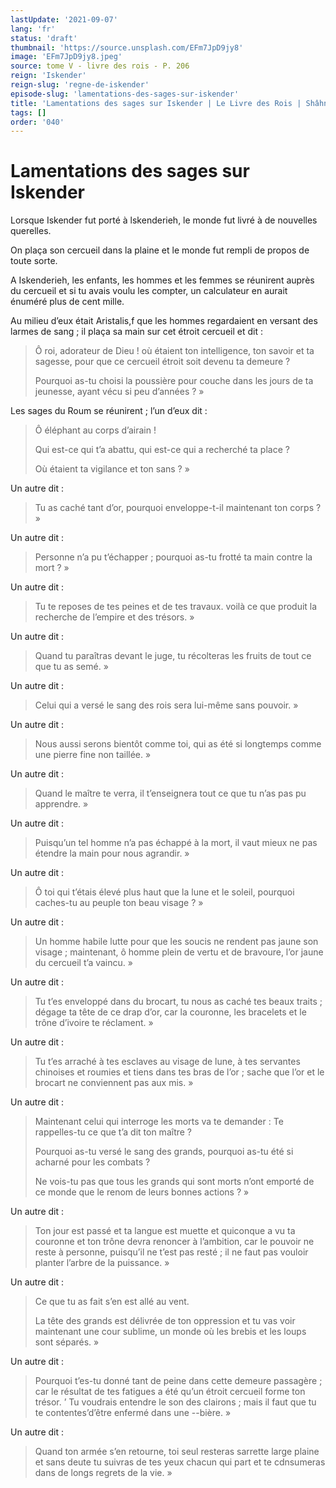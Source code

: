 ```yaml
---
lastUpdate: '2021-09-07'
lang: 'fr'
status: 'draft'
thumbnail: 'https://source.unsplash.com/EFm7JpD9jy8'
image: 'EFm7JpD9jy8.jpeg'
source: tome V - livre des rois - P. 206
reign: 'Iskender'
reign-slug: 'regne-de-iskender'
episode-slug: 'lamentations-des-sages-sur-iskender'
title: 'Lamentations des sages sur Iskender | Le Livre des Rois | Shâhnâmeh'
tags: []
order: '040'
---
```


<!-- LTeX: language=fr -->

# Lamentations des sages sur Iskender

Lorsque Iskender fut porté à lskenderieh, le monde fut livré à de nouvelles querelles.

On plaça son cercueil dans la plaine et le monde fut rempli de propos de toute sorte.

A Iskenderieh, les enfants, les hommes et les femmes se réunirent auprès du cercueil et si tu avais voulu les compter, un calculateur en aurait énuméré plus de cent mille.

Au milieu d’eux était Aristalis,f que les hommes regardaient en versant des larmes de sang ; il plaça sa main sur cet étroit cercueil et dit :

> Ô roi, adorateur de Dieu !
où étaient ton intelligence, ton savoir et ta sagesse, pour que ce cercueil étroit soit devenu ta demeure ?
>
> Pourquoi as-tu choisi la poussière pour couche dans les jours de ta jeunesse, ayant vécu si peu d’années ? »

Les sages du Roum se réunirent ; l’un d’eux dit :

> Ô éléphant au corps d’airain !
>
> Qui est-ce qui t’a abattu, qui est-ce qui a recherché ta place ?
>
> Où étaient ta vigilance et ton sans ? »

Un autre dit :

> Tu as caché tant d’or, pourquoi enveloppe-t-il maintenant ton corps ? »

Un autre dit :

> Personne n’a pu t’échapper ; pourquoi as-tu frotté ta main contre la mort ? »

Un autre dit :

> Tu te reposes de tes peines et de tes travaux. voilà ce que produit la recherche de l’empire et des trésors. »

Un autre dit :

> Quand tu paraîtras devant le juge, tu récolteras les fruits de tout ce que tu as semé. »

Un autre dit :

> Celui qui a versé le sang des rois sera lui-même sans pouvoir. »

Un autre dit :

> Nous aussi serons bientôt comme toi, qui as été si longtemps comme une pierre fine non taillée. »

Un autre dit :

> Quand le maître te verra, il t’enseignera tout ce que tu n’as pas pu apprendre. »

Un autre dit :

> Puisqu’un tel homme n’a pas échappé à la mort, il vaut mieux ne pas étendre la main pour nous agrandir. »

Un autre dit :

> Ô toi qui t’étais élevé plus haut que la lune et le soleil, pourquoi caches-tu au peuple ton beau visage ? »

Un autre dit :

> Un homme habile lutte pour que les soucis ne rendent pas jaune son visage ; maintenant, ô homme plein de vertu et de bravoure, l’or jaune du cercueil t’a vaincu. »

Un autre dit :

> Tu t’es enveloppé dans du brocart, tu nous as caché tes beaux traits ; dégage ta tête de ce drap d’or, car la couronne, les bracelets et le trône d’ivoire te réclament. »

Un autre dit :

> Tu t’es arraché à tes esclaves au visage de lune, à tes servantes chinoises et roumies et tiens dans tes bras de l’or ; sache que l’or et le brocart ne conviennent pas aux mis. »

Un autre dit :

> Maintenant celui qui interroge les morts va te demander : Te rappelles-tu ce que t’a dit ton maître ?
>
> Pourquoi as-tu versé le sang des grands, pourquoi as-tu été si acharné pour les combats ?
>
> Ne vois-tu pas que tous les grands qui sont morts n’ont emporté de ce monde que le renom de leurs bonnes actions ? »

Un autre dit :

> Ton jour est passé et ta langue est muette et quiconque a vu ta couronne et ton trône devra renoncer à l’ambition, car le pouvoir ne reste à personne, puisqu’il ne t’est pas resté ; il ne faut pas vouloir planter l’arbre de la puissance. »

Un autre dit :

> Ce que tu as fait s’en est allé au vent.
>
> La tête des grands est délivrée de ton oppression et tu vas voir maintenant une cour sublime, un monde où les brebis et les loups sont séparés. »

Un autre dit :

> Pourquoi t’es-tu donné tant de peine dans cette demeure passagère ; car le résultat de tes fatigues a été qu’un étroit cercueil forme ton trésor.
’ Tu voudrais entendre le son des clairons ; mais il faut que tu te contentes’d’être enfermé dans une --bière. »

Un autre dit :

> Quand ton armée s’en retourne, toi seul resteras sarrette large plaine et sans deute tu suivras de tes yeux chacun qui part et te cdnsumeras dans de longs regrets de la vie. »
